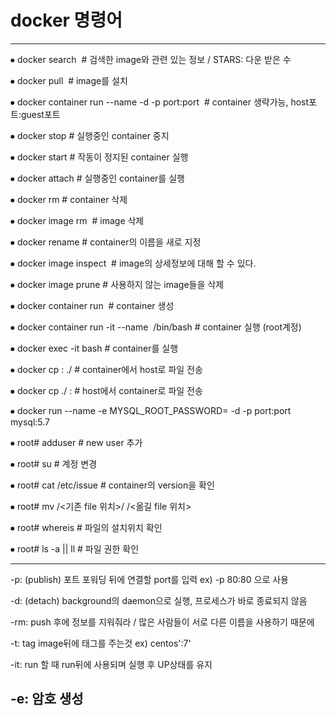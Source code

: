 # docker 명령어

----------------------------------------------------------------------
⦁ docker search <image name> # 검색한 image와 관련 있는 정보 / STARS: 다운 받은 수

⦁ docker pull <image name> # image를 설치

⦁ docker container run --name <container name> -d -p port:port <image name> # container 생략가능, host포트:guest포트

⦁ docker stop <container name> # 실행중인 container 중지

⦁ docker start <container name> # 작동이 정지된 container 실행

⦁ docker attach <container name> # 실행중인 container를 실행

⦁ docker rm <container name> # container 삭제

⦁ docker image rm <image name> # image 삭제

⦁ docker rename <container name> <new container name> # container의 이름을 새로 지정

⦁ docker image inspect <image name> # image의 상세정보에 대해 할 수 있다.

⦁ docker image prune # 사용하지 않는 image들을 삭제

⦁ docker container run <image name> # container 생성

⦁ docker container run -it --name <container name> <image name> /bin/bash # container 실행 (root계정)

⦁ docker exec -it <container name> bash # container를 실행

⦁ docker cp <container name>:<js file name.js> ./<js file name.js> # container에서 host로 파일 전송

⦁ docker cp ./<text file name> <container name>:<text file name.txt> # host에서 container로 파일 전송

⦁ docker run --name <container name> -e MYSQL_ROOT_PASSWORD=<password> -d -p port:port mysql:5.7

⦁ root# adduser <username> # new user 추가

⦁ root# su <username> # 계정 변경

⦁ root# cat /etc/issue # container의 version을 확인

⦁ root# mv /<기존 file 위치>/<file name> /<옮길 file 위치>

⦁ root# whereis <file> # 파일의 설치위치 확인

⦁ root# ls -a || ll # 파일 권한 확인

----------------------------------------------------------------------
-p: (publish) 포트 포워딩 뒤에 연결할 port를 입력 ex) -p 80:80 으로 사용

-d: (detach) background의 daemon으로 실행, 프로세스가 바로 종료되지 않음 

-rm: push 후에 정보를 지워줘라 / 많은 사람들이 서로 다른 이름을 사용하기 때문에 

-t: tag image뒤에 태그를 주는것 ex) centos':7'

-it: run 할 때 run뒤에 사용되며 실행 후 UP상태를 유지

-e: 암호 생성
----------------------------------------------------------------------